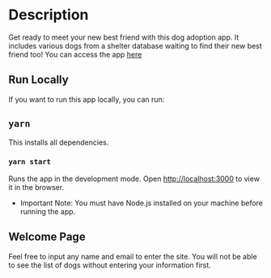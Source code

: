 # Description

Get ready to meet your new best friend with this dog adoption app. It includes various dogs from a shelter database waiting to find their new best friend too! You can access the app [here](https://dog-adoption-app-opal.vercel.app/)

## Run Locally

If you want to run this app locally, you can run:

## `yarn`

This installs all dependencies.

### `yarn start`

Runs the app in the development mode.
Open [http://localhost:3000](http://localhost:3000) to view it in the browser.

- Important Note: You must have Node.js installed on your machine before running the app.

## Welcome Page

Feel free to input any name and email to enter the site. You will not be able to see the list of dogs without entering your information first.